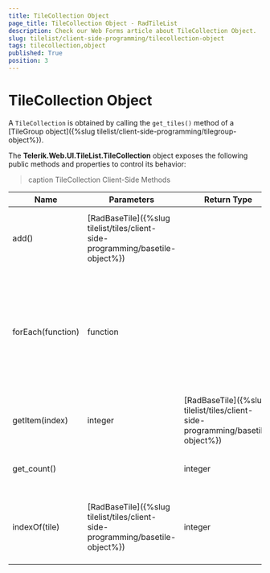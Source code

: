 ```yaml
---
title: TileCollection Object
page_title: TileCollection Object - RadTileList
description: Check our Web Forms article about TileCollection Object.
slug: tilelist/client-side-programming/tilecollection-object
tags: tilecollection,object
published: True
position: 3
---
```


# TileCollection Object





A `TileCollection` is obtained by calling the `get_tiles()` method of a [TileGroup object]({%slug tilelist/client-side-programming/tilegroup-object%}).

The **Telerik.Web.UI.TileList.TileCollection** object exposes the following public methods and properties to control its behavior:


>caption TileCollection Client-Side Methods

| Name | Parameters | Return Type | Description |
| ------ | ------ | ------ | ------ |
|add()|[RadBaseTile]({%slug tilelist/tiles/client-side-programming/basetile-object%})||Adds the tile passed as a parameter to the collection.|
|forEach(function)|function||Executes the passed function for each tile in the collection. The tile is passed as an argument to the function.|
|getItem(index)|integer|[RadBaseTile]({%slug tilelist/tiles/client-side-programming/basetile-object%})|Returns tile at the index passed as a parameter.|
|get_count()||integer|Returns the number of tiles in the collection.|
|indexOf(tile)|[RadBaseTile]({%slug tilelist/tiles/client-side-programming/basetile-object%})|integer|Returns the index in the collection of the tile passed as an argument.|
